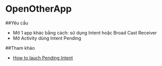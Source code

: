 # OpenOtherApp
##Yêu cầu
+ Mở 1 app khác bằng cách: sử dụng Intent hoặc Broad Cast Receiver
+ Mở Activity dùng Intent Pending

##Tham khảo
+ [How to lauch Pending Intent](http://iserveandroid.blogspot.com/2011/03/how-to-launch-pending-intent.html)
